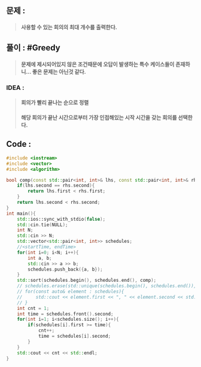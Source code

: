 ## 문제 : 
> #### 사용할 수 있는 회의의 최대 개수를 출력한다.

## 풀이 : #Greedy
> #### 문제에 제시되어있지 않은 조건때문에 오답이 발생하는 특수 케이스들이 존재하니... 좋은 문제는 아닌것 같다.

### IDEA :
> #### 회의가 빨리 끝나는 순으로 정렬
> #### 해당 회의가 끝난 시간으로부터 가장 인접해있는 시작 시간을 갖는 회의를 선택한다.

## Code :
```cpp
#include <iostream>
#include <vector>
#include <algorithm>

bool comp(const std::pair<int, int>& lhs, const std::pair<int, int>& rhs){
    if(lhs.second == rhs.second){
        return lhs.first < rhs.first;
    }
    return lhs.second < rhs.second;
}
int main(){
    std::ios::sync_with_stdio(false);
    std::cin.tie(NULL);
    int N;
    std::cin >> N;
    std::vector<std::pair<int, int>> schedules;
    //<startTime, endTime>
    for(int i=0; i<N; i++){
        int a, b;
        std::cin >> a >> b;
        schedules.push_back({a, b});
    }
    std::sort(schedules.begin(), schedules.end(), comp);
    // schedules.erase(std::unique(schedules.begin(), schedules.end()), schedules.end());
    // for(const auto& element : schedules){
    //     std::cout << element.first << ", " << element.second << std::endl;
    // }
    int cnt = 1;
    int time = schedules.front().second;
    for(int i=1; i<schedules.size(); i++){
        if(schedules[i].first >= time){
            cnt++;
            time = schedules[i].second;
        }
    }
    std::cout << cnt << std::endl;
}
```
